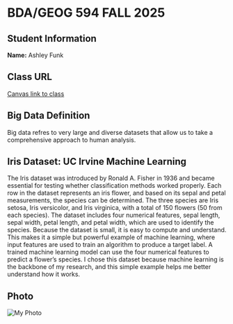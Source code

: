 # BDA/GEOG 594 FALL 2025
## Student Information
**Name:** Ashley Funk
## Class URL
[Canvas link to class](https://sdsu.instructure.com/courses/186022)
## Big Data Definition
Big data refres to very large and diverse datasets that allow us to take a comprehensive approach to human analysis.
## Iris Dataset: UC Irvine Machine Learning
The Iris dataset was introduced by Ronald A. Fisher in 1936 and became essential for testing whether classification methods worked properly. Each row in the dataset represents an iris flower, and based on its sepal and petal measurements, the species can be determined. The three species are Iris setosa, Iris versicolor, and Iris virginica, with a total of 150 flowers (50 from each species). The dataset includes four numerical features, sepal length, sepal width, petal length, and petal width, which are used to identify the species. Because the dataset is small, it is easy to compute and understand. This makes it a simple but powerful example of machine learning, where input features are used to train an algorithm to produce a target label. A trained machine learning model can use the four numerical features to predict a flower’s species. I chose this dataset because machine learning is the backbone of my research, and this simple example helps me better understand how it works.
## Photo
![My Photo](DR102093_VSCO.jpeg)

